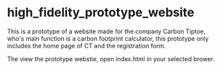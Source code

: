 # high_fidelity_prototype_website

This is a prototype of a website made for the company Carbon Tiptoe, who's main function is a carbon footprint calculator, 
this prototype only includes the home page of CT and the registration form. 

The view the prototype webstie, open index.html in your selected brower.
